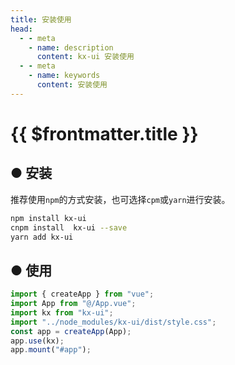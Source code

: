 ```yaml
--- 
title: 安装使用
head:
  - - meta
    - name: description
      content: kx-ui 安装使用
  - - meta
    - name: keywords
      content: 安装使用
---
```


# {{ $frontmatter.title }}

## ● 安装

推荐使用`npm`的方式安装，也可选择`cpm`或`yarn`进行安装。

```bash
npm install kx-ui
cnpm install  kx-ui --save
yarn add kx-ui
```

## ● 使用

```ts
import { createApp } from "vue";
import App from "@/App.vue";
import kx from "kx-ui";
import "../node_modules/kx-ui/dist/style.css";
const app = createApp(App);
app.use(kx);
app.mount("#app");